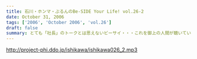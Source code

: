 ```yaml
---
title: 石川・ホンマ・ぶるんのBe-SIDE Your Life! vol.26-2
date: October 31, 2006
tags: ['2006', 'October 2006', 'vol.26']
draft: false
summary: とても「社長」のトークとは思えないビーサイ・・・これを御上の人間が聴いていないことを願うばかりですな。そんなビーサイ初の「公開」イベントが早稲田祭にどっぷりおんぶにだっこで開催されます。今週末の三連休まんなかもっこり土曜日ですからね！正直、このギョーカイの人間のカタスミで生きている我々．．．なんだかかんだ言って「観客動員」だけは気になるばかりなんです！！！是非、冷やかしに来てもらいたいので、今週末は高田馬場でビーサイと握手だぜぇ〜〜〜11月4日ですぞ。ページ左のお知らせもチェックだ！中高生はもちろん、イイオトナも参加可能、出入り自由なのが大学の学園祭のいいところだから、学校見物がてら来てみたら！？NAMAE
---
```


http://project-phi.ddo.jp/ishikawa/ishikawa026_2.mp3